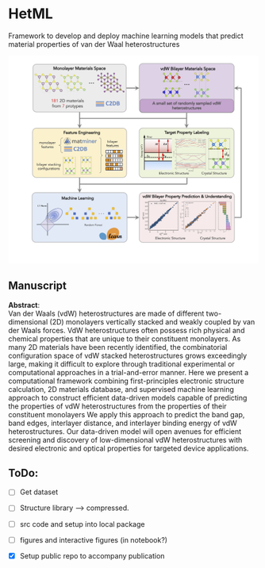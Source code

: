 # HetML
Framework to develop and deploy machine learning models that predict material properties of van der Waal heterostructures



![alt text](https://github.com/dwillhelm/HetML/blob/master/docs/figs/figure_1_new_DW_XQ_v3_highres.jpg?raw=true)

## Manuscript
**Abstract**:  
Van der Waals (vdW) heterostructures are made of different two-dimensional (2D) monolayers vertically stacked and weakly coupled by van der Waals forces.  VdW heterostructures often possess rich physical and chemical properties that are unique to their constituent monolayers.  As many 2D materials have been recently identified, the combinatorial configuration space of vdW stacked heterostructures grows exceedingly large, making it difficult to explore through traditional experimental or computational approaches in a trial-and-error manner.  Here we present a computational framework combining first-principles electronic structure calculation, 2D materials database, and supervised machine learning approach to construct efficient data-driven models capable of predicting the properties of vdW heterostructures from the properties of their constituent monolayers We apply this approach to predict the band gap, band edges, interlayer distance, and interlayer binding energy of vdW heterostructures. Our data-driven model will open avenues for efficient screening and discovery of low-dimensional vdW heterostructures with desired electronic and optical properties for targeted device applications.


## ToDo: 
- [ ] Get dataset 
- [ ] Structure library --> compressed.  
- [ ] src code and setup into local package 
- [ ] figures and interactive figures (in notebook?)

- [x] Setup public repo to accompany publication 
